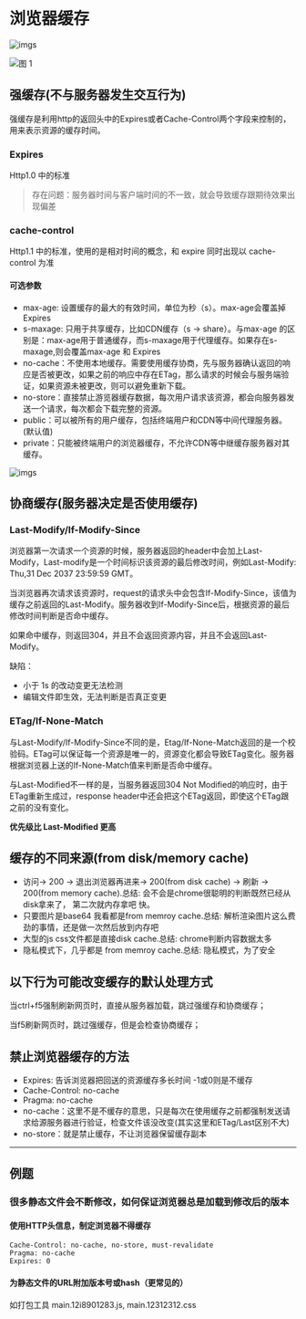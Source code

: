 # 浏览器缓存

![imgs](https://www.peterchen.club/imgs/browser-cache.png)

![图 1](https://peterchen97.coding.net/p/img2/d/test/git/raw/master/c88c49c879d9250f4431685e4aad92eea2582e271a6be293d643924d538a8913.png)  

## 强缓存(不与服务器发生交互行为)

强缓存是利用http的返回头中的Expires或者Cache-Control两个字段来控制的，用来表示资源的缓存时间。

### Expires

Http1.0 中的标准

> 存在问题：服务器时间与客户端时间的不一致，就会导致缓存跟期待效果出现偏差

### cache-control

Http1.1 中的标准，使用的是相对时间的概念，和 expire 同时出现以 cache-control 为准

#### 可选参数

- max-age: 设置缓存的最大的有效时间，单位为秒（s）。max-age会覆盖掉Expires
- s-maxage: 只用于共享缓存，比如CDN缓存（s -> share）。与max-age 的区别是：max-age用于普通缓存，而s-maxage用于代理缓存。如果存在s-maxage,则会覆盖max-age 和 Expires
- no-cache：不使用本地缓存。需要使用缓存协商，先与服务器确认返回的响应是否被更改，如果之前的响应中存在ETag，那么请求的时候会与服务端验证，如果资源未被更改，则可以避免重新下载。
- no-store：直接禁止游览器缓存数据，每次用户请求该资源，都会向服务器发送一个请求，每次都会下载完整的资源。
- public：可以被所有的用户缓存，包括终端用户和CDN等中间代理服务器。(默认值)
- private：只能被终端用户的浏览器缓存，不允许CDN等中继缓存服务器对其缓存。

![imgs](https://images2017.cnblogs.com/blog/621603/201709/621603-20170925154122198-1817891039.png)

## 协商缓存(服务器决定是否使用缓存)

### Last-Modify/If-Modify-Since

浏览器第一次请求一个资源的时候，服务器返回的header中会加上Last-Modify，Last-modify是一个时间标识该资源的最后修改时间，例如Last-Modify: Thu,31 Dec 2037 23:59:59 GMT。

当浏览器再次请求该资源时，request的请求头中会包含If-Modify-Since，该值为缓存之前返回的Last-Modify。服务器收到If-Modify-Since后，根据资源的最后修改时间判断是否命中缓存。

如果命中缓存，则返回304，并且不会返回资源内容，并且不会返回Last-Modify。

缺陷：

- 小于 1s 的改动变更无法检测
- 编辑文件即生效，无法判断是否真正变更

### ETag/If-None-Match

与Last-Modify/If-Modify-Since不同的是，Etag/If-None-Match返回的是一个校验码。ETag可以保证每一个资源是唯一的，资源变化都会导致ETag变化。服务器根据浏览器上送的If-None-Match值来判断是否命中缓存。

与Last-Modified不一样的是，当服务器返回304 Not Modified的响应时，由于ETag重新生成过，response header中还会把这个ETag返回，即使这个ETag跟之前的没有变化。

**优先级比 Last-Modified 更高**

## 缓存的不同来源(from disk/memory cache)

- 访问-> 200 -> 退出浏览器再进来-> 200(from disk cache) -> 刷新 -> 200(from memory cache).总结: 会不会是chrome很聪明的判断既然已经从disk拿来了， 第二次就内存拿吧 快。
- 只要图片是base64 我看都是from memroy cache.总结: 解析渲染图片这么费劲的事情，还是做一次然后放到内存吧
- 大型的js css文件都是直接disk cache.总结: chrome判断内容数据太多
- 隐私模式下，几乎都是 from memroy cache.总结: 隐私模式，为了安全

## 以下行为可能改变缓存的默认处理方式

当ctrl+f5强制刷新网页时，直接从服务器加载，跳过强缓存和协商缓存；

当f5刷新网页时，跳过强缓存，但是会检查协商缓存；

## 禁止浏览器缓存的方法

- Expires: 告诉浏览器把回送的资源缓存多长时间  -1或0则是不缓存
- Cache-Control: no-cache
- Pragma: no-cache
- no-cache：这里不是不缓存的意思，只是每次在使用缓存之前都强制发送请求给源服务器进行验证，检查文件该没改变(其实这里和ETag/Last区别不大)
- no-store：就是禁止缓存，不让浏览器保留缓存副本

---

## 例题

### 很多静态文件会不断修改，如何保证浏览器总是加载到修改后的版本

#### 使用HTTP头信息，制定浏览器不得缓存

```
Cache-Control: no-cache, no-store, must-revalidate
Pragma: no-cache
Expires: 0
```

#### 为静态文件的URL附加版本号或hash（更常见的）

如打包工具 main.12i8901283.js, main.12312312.css

